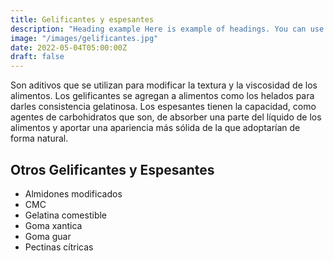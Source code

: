```yaml
---
title: Gelificantes y espesantes
description: "Heading example Here is example of headings. You can use this heading by following markdownify rules."
image: "/images/gelificantes.jpg"
date: 2022-05-04T05:00:00Z
draft: false
---
```


Son aditivos que se utilizan para modificar la textura y la viscosidad de los alimentos.
Los gelificantes se agregan a alimentos como los helados para darles consistencia gelatinosa. Los espesantes tienen la capacidad, como agentes de carbohidratos que son, de absorber una parte del líquido de los alimentos y aportar una apariencia más sólida de la que adoptarían de forma natural.

## Otros Gelificantes y Espesantes

- Almidones modificados
- CMC
- Gelatina comestible
- Goma xantica
- Goma guar
- Pectinas cítricas
